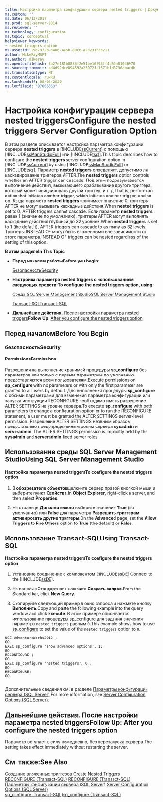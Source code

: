 ```yaml
---
title: Настройка параметра конфигурации сервера nested triggers | Документы Майкрософт
ms.custom: ''
ms.date: 06/13/2017
ms.prod: sql-server-2014
ms.reviewer: ''
ms.technology: configuration
ms.topic: conceptual
helpviewer_keywords:
- nested triggers option
ms.assetid: 29d7372b-d406-4a5b-80c6-a2d231d25211
author: MikeRayMSFT
ms.author: mikeray
ms.openlocfilehash: 7b27e185b0833f2e51be16393ff4d59a81046970
ms.sourcegitcommit: ad4d92dce894592a259721a1571b1d8736abacdb
ms.translationtype: MT
ms.contentlocale: ru-RU
ms.lasthandoff: 08/04/2020
ms.locfileid: "87665563"
---
```

# <a name="configure-the-nested-triggers-server-configuration-option"></a><span data-ttu-id="5651a-102">Настройка конфигурации сервера nested triggers</span><span class="sxs-lookup"><span data-stu-id="5651a-102">Configure the nested triggers Server Configuration Option</span></span>
  <span data-ttu-id="5651a-103">В этом разделе описывается настройка параметра конфигурации сервера **nested triggers** в [!INCLUDE[ssCurrent](../../includes/sscurrent-md.md)] с помощью [!INCLUDE[ssManStudioFull](../../includes/ssmanstudiofull-md.md)] или [!INCLUDE[tsql](../../includes/tsql-md.md)].</span><span class="sxs-lookup"><span data-stu-id="5651a-103">This topic describes how to configure the **nested triggers** server configuration option in [!INCLUDE[ssCurrent](../../includes/sscurrent-md.md)] by using [!INCLUDE[ssManStudioFull](../../includes/ssmanstudiofull-md.md)] or [!INCLUDE[tsql](../../includes/tsql-md.md)].</span></span> <span data-ttu-id="5651a-104">Параметр **nested triggers** определяет, допустимо ли каскадирование триггеров AFTER.</span><span class="sxs-lookup"><span data-stu-id="5651a-104">The **nested triggers** option controls whether an AFTER trigger can cascade.</span></span> <span data-ttu-id="5651a-105">Под этим подразумевается выполнение действия, вызывающего срабатывание другого триггера, который может инициировать другой триггер, и т. д.</span><span class="sxs-lookup"><span data-stu-id="5651a-105">That is, perform an action that initiates another trigger, which initiates another trigger, and so on.</span></span> <span data-ttu-id="5651a-106">Когда параметр **nested triggers** принимает значение 0, триггеры AFTER не могут вызывать каскадные действия.</span><span class="sxs-lookup"><span data-stu-id="5651a-106">When **nested triggers** is set to 0, AFTER triggers cannot cascade.</span></span> <span data-ttu-id="5651a-107">Если параметр **nested triggers** равен 1 (значение по умолчанию), триггеры AFTER могут выполнять каскадные действия глубиной до 32 уровней.</span><span class="sxs-lookup"><span data-stu-id="5651a-107">When **nested triggers** is set to 1 (the default), AFTER triggers can cascade to as many as 32 levels.</span></span> <span data-ttu-id="5651a-108">Триггеры INSTEAD OF могут быть вложенными вне зависимости от этого параметра.</span><span class="sxs-lookup"><span data-stu-id="5651a-108">INSTEAD OF triggers can be nested regardless of the setting of this option.</span></span>  
  
 <span data-ttu-id="5651a-109">**В этом разделе**</span><span class="sxs-lookup"><span data-stu-id="5651a-109">**In This Topic**</span></span>  
  
-   <span data-ttu-id="5651a-110">**Перед началом работы**</span><span class="sxs-lookup"><span data-stu-id="5651a-110">**Before you begin:**</span></span>  
  
     [<span data-ttu-id="5651a-111">Безопасность</span><span class="sxs-lookup"><span data-stu-id="5651a-111">Security</span></span>](#Security)  
  
-   <span data-ttu-id="5651a-112">**Настройка параметра nested triggers с использованием следующих средств:**</span><span class="sxs-lookup"><span data-stu-id="5651a-112">**To configure the nested triggers option, using:**</span></span>  
  
     [<span data-ttu-id="5651a-113">Среда SQL Server Management Studio</span><span class="sxs-lookup"><span data-stu-id="5651a-113">SQL Server Management Studio</span></span>](#SSMSProcedure)  
  
     [<span data-ttu-id="5651a-114">Transact-SQL</span><span class="sxs-lookup"><span data-stu-id="5651a-114">Transact-SQL</span></span>](#TsqlProcedure)  
  
-   <span data-ttu-id="5651a-115">**Дальнейшие действия.**  [После настройки параметра nested triggers](#FollowUp)</span><span class="sxs-lookup"><span data-stu-id="5651a-115">**Follow Up:**  [After you configure the nested triggers option](#FollowUp)</span></span>  
  
##  <a name="before-you-begin"></a><a name="BeforeYouBegin"></a> <span data-ttu-id="5651a-116">Перед началом</span><span class="sxs-lookup"><span data-stu-id="5651a-116">Before You Begin</span></span>  
  
###  <a name="security"></a><a name="Security"></a> <span data-ttu-id="5651a-117">безопасность</span><span class="sxs-lookup"><span data-stu-id="5651a-117">Security</span></span>  
  
####  <a name="permissions"></a><a name="Permissions"></a> <span data-ttu-id="5651a-118">Permissions</span><span class="sxs-lookup"><span data-stu-id="5651a-118">Permissions</span></span>  
 <span data-ttu-id="5651a-119">Разрешения на выполнение хранимой процедуры **sp_configure** без параметров или только с первым параметром по умолчанию предоставляются всем пользователям.</span><span class="sxs-lookup"><span data-stu-id="5651a-119">Execute permissions on **sp_configure** with no parameters or with only the first parameter are granted to all users by default.</span></span> <span data-ttu-id="5651a-120">Для выполнения процедуры **sp_configure** с обоими параметрами для изменения параметра конфигурации или запуска инструкции RECONFIGURE необходимо иметь разрешение ALTER SETTINGS на уровне сервера.</span><span class="sxs-lookup"><span data-stu-id="5651a-120">To execute **sp_configure** with both parameters to change a configuration option or to run the RECONFIGURE statement, a user must be granted the ALTER SETTINGS server-level permission.</span></span> <span data-ttu-id="5651a-121">Разрешение ALTER SETTINGS неявным образом предоставлено предопределенным ролям сервера **sysadmin** и **serveradmin** .</span><span class="sxs-lookup"><span data-stu-id="5651a-121">The ALTER SETTINGS permission is implicitly held by the **sysadmin** and **serveradmin** fixed server roles.</span></span>  
  
##  <a name="using-sql-server-management-studio"></a><a name="SSMSProcedure"></a> <span data-ttu-id="5651a-122">Использование среды SQL Server Management Studio</span><span class="sxs-lookup"><span data-stu-id="5651a-122">Using SQL Server Management Studio</span></span>  
  
#### <a name="to-configure-the-nested-triggers-option"></a><span data-ttu-id="5651a-123">Настройка параметра nested triggers</span><span class="sxs-lookup"><span data-stu-id="5651a-123">To configure the nested triggers option</span></span>  
  
1.  <span data-ttu-id="5651a-124">В **обозревателе объектов**щелкните сервер правой кнопкой мыши и выберите пункт **Свойства**.</span><span class="sxs-lookup"><span data-stu-id="5651a-124">In **Object Explorer**, right-click a server, and then select **Properties**.</span></span>  
  
2.  <span data-ttu-id="5651a-125">На странице **Дополнительно** выберите значение **True** (по умолчанию) или **False** для параметра **Разрешить триггерам активировать другие триггеры**.</span><span class="sxs-lookup"><span data-stu-id="5651a-125">On the **Advanced** page, set the **Allow Triggers to Fire Others** option to **True** (the default) or **False**.</span></span>  
  
##  <a name="using-transact-sql"></a><a name="TsqlProcedure"></a> <span data-ttu-id="5651a-126">Использование Transact-SQL</span><span class="sxs-lookup"><span data-stu-id="5651a-126">Using Transact-SQL</span></span>  
  
#### <a name="to-configure-the-nested-triggers-option"></a><span data-ttu-id="5651a-127">Настройка параметра nested triggers</span><span class="sxs-lookup"><span data-stu-id="5651a-127">To configure the nested triggers option</span></span>  
  
1.  <span data-ttu-id="5651a-128">Установите соединение с компонентом [!INCLUDE[ssDE](../../includes/ssde-md.md)].</span><span class="sxs-lookup"><span data-stu-id="5651a-128">Connect to the [!INCLUDE[ssDE](../../includes/ssde-md.md)].</span></span>  
  
2.  <span data-ttu-id="5651a-129">На панели «Стандартная» нажмите **Создать запрос**.</span><span class="sxs-lookup"><span data-stu-id="5651a-129">From the Standard bar, click **New Query**.</span></span>  
  
3.  <span data-ttu-id="5651a-130">Скопируйте следующий пример в окно запроса и нажмите кнопку **Выполнить**.</span><span class="sxs-lookup"><span data-stu-id="5651a-130">Copy and paste the following example into the query window and click **Execute**.</span></span> <span data-ttu-id="5651a-131">В этом примере описывается использование процедуры [sp_configure](/sql/relational-databases/system-stored-procedures/sp-configure-transact-sql) для задания значения параметра `nested triggers` равным `0`.</span><span class="sxs-lookup"><span data-stu-id="5651a-131">This example shows how to use [sp_configure](/sql/relational-databases/system-stored-procedures/sp-configure-transact-sql) to set the value of the `nested triggers` option to `0`.</span></span>  
  
```wmimof  
USE AdventureWorks2012 ;  
GO  
EXEC sp_configure 'show advanced options', 1;  
GO  
RECONFIGURE ;  
GO  
EXEC sp_configure 'nested triggers', 0 ;  
GO  
RECONFIGURE;  
GO  
  
```  
  
 <span data-ttu-id="5651a-132">Дополнительные сведения см. в разделе [Параметры конфигурации сервера (SQL Server)](server-configuration-options-sql-server.md).</span><span class="sxs-lookup"><span data-stu-id="5651a-132">For more information, see [Server Configuration Options &#40;SQL Server&#41;](server-configuration-options-sql-server.md).</span></span>  
  
##  <a name="follow-up-after-you-configure-the-nested-triggers-option"></a><a name="FollowUp"></a> <span data-ttu-id="5651a-133">Дальнейшие действия. После настройки параметра nested triggers</span><span class="sxs-lookup"><span data-stu-id="5651a-133">Follow Up: After you configure the nested triggers option</span></span>  
 <span data-ttu-id="5651a-134">Параметр вступает в силу немедленно, без перезапуска сервера.</span><span class="sxs-lookup"><span data-stu-id="5651a-134">The setting takes effect immediately without restarting the server.</span></span>  
  
## <a name="see-also"></a><span data-ttu-id="5651a-135">См. также:</span><span class="sxs-lookup"><span data-stu-id="5651a-135">See Also</span></span>  
 <span data-ttu-id="5651a-136">[Создание вложенных триггеров](../../relational-databases/triggers/create-nested-triggers.md) </span><span class="sxs-lookup"><span data-stu-id="5651a-136">[Create Nested Triggers](../../relational-databases/triggers/create-nested-triggers.md) </span></span>  
 <span data-ttu-id="5651a-137">[RECONFIGURE (Transact-SQL)](/sql/t-sql/language-elements/reconfigure-transact-sql) </span><span class="sxs-lookup"><span data-stu-id="5651a-137">[RECONFIGURE &#40;Transact-SQL&#41;](/sql/t-sql/language-elements/reconfigure-transact-sql) </span></span>  
 <span data-ttu-id="5651a-138">[Параметры конфигурации сервера (SQL Server)](server-configuration-options-sql-server.md) </span><span class="sxs-lookup"><span data-stu-id="5651a-138">[Server Configuration Options &#40;SQL Server&#41;](server-configuration-options-sql-server.md) </span></span>  
 [<span data-ttu-id="5651a-139">sp_configure (Transact-SQL)</span><span class="sxs-lookup"><span data-stu-id="5651a-139">sp_configure &#40;Transact-SQL&#41;</span></span>](/sql/relational-databases/system-stored-procedures/sp-configure-transact-sql)  
  
  
